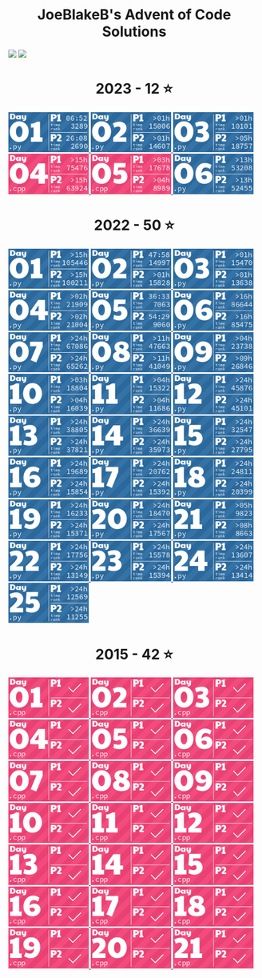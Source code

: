 <h1 align="center">
  JoeBlakeB's Advent of Code Solutions
</h1>

![](https://img.shields.io/badge/Total_Stars-104_⭐-blue)
![](https://img.shields.io/badge/Total_Lines_of_Code-2836-blue)

<!-- AOC TILES BEGIN -->
<h1 align="center">
  2023 - 12 ⭐
</h1>
<a href="2023/01-Trebuchet.py">
  <img src=".github/AoCTiles/images/2023/01.png" width="161px" style="style='min-width: calc(20 % - 4px);'">
</a>
<a href="2023/02-Cube-Conundrum.py">
  <img src=".github/AoCTiles/images/2023/02.png" width="161px" style="style='min-width: calc(20 % - 4px);'">
</a>
<a href="2023/03-Gear-Ratios.py">
  <img src=".github/AoCTiles/images/2023/03.png" width="161px" style="style='min-width: calc(20 % - 4px);'">
</a>
<a href="2023/04-Scratchcards.cpp">
  <img src=".github/AoCTiles/images/2023/04.png" width="161px" style="style='min-width: calc(20 % - 4px);'">
</a>
<a href="2023/05-If-You-Give-A-Seed-A-Fertilizer.cpp">
  <img src=".github/AoCTiles/images/2023/05.png" width="161px" style="style='min-width: calc(20 % - 4px);'">
</a>
<a href="2023/06-Wait-For-It.py">
  <img src=".github/AoCTiles/images/2023/06.png" width="161px" style="style='min-width: calc(20 % - 4px);'">
</a>
<h1 align="center">
  2022 - 50 ⭐
</h1>
<a href="2022/01-Calorie-Counting.py">
  <img src=".github/AoCTiles/images/2022/01.png" width="161px" style="style='min-width: calc(20 % - 4px);'">
</a>
<a href="2022/02-Rock-Paper-Scissors.py">
  <img src=".github/AoCTiles/images/2022/02.png" width="161px" style="style='min-width: calc(20 % - 4px);'">
</a>
<a href="2022/03-Rucksack-Reorganization.py">
  <img src=".github/AoCTiles/images/2022/03.png" width="161px" style="style='min-width: calc(20 % - 4px);'">
</a>
<a href="2022/04-Camp-Cleanup.py">
  <img src=".github/AoCTiles/images/2022/04.png" width="161px" style="style='min-width: calc(20 % - 4px);'">
</a>
<a href="2022/05-Supply-Stacks.py">
  <img src=".github/AoCTiles/images/2022/05.png" width="161px" style="style='min-width: calc(20 % - 4px);'">
</a>
<a href="2022/06-Tuning-Trouble.py">
  <img src=".github/AoCTiles/images/2022/06.png" width="161px" style="style='min-width: calc(20 % - 4px);'">
</a>
<a href="2022/07-No-Space-Left-On-Device.py">
  <img src=".github/AoCTiles/images/2022/07.png" width="161px" style="style='min-width: calc(20 % - 4px);'">
</a>
<a href="2022/08-Treetop-Tree-House.py">
  <img src=".github/AoCTiles/images/2022/08.png" width="161px" style="style='min-width: calc(20 % - 4px);'">
</a>
<a href="2022/09-Rope-Bridge.py">
  <img src=".github/AoCTiles/images/2022/09.png" width="161px" style="style='min-width: calc(20 % - 4px);'">
</a>
<a href="2022/10-Cathode-Ray-Tube.py">
  <img src=".github/AoCTiles/images/2022/10.png" width="161px" style="style='min-width: calc(20 % - 4px);'">
</a>
<a href="2022/11-Monkey-in-the-Middle.py">
  <img src=".github/AoCTiles/images/2022/11.png" width="161px" style="style='min-width: calc(20 % - 4px);'">
</a>
<a href="2022/12-Hill-Climbing-Algorithm.py">
  <img src=".github/AoCTiles/images/2022/12.png" width="161px" style="style='min-width: calc(20 % - 4px);'">
</a>
<a href="2022/13-Distress-Signal.py">
  <img src=".github/AoCTiles/images/2022/13.png" width="161px" style="style='min-width: calc(20 % - 4px);'">
</a>
<a href="2022/14-Regolith-Reservoir.py">
  <img src=".github/AoCTiles/images/2022/14.png" width="161px" style="style='min-width: calc(20 % - 4px);'">
</a>
<a href="2022/15-Beacon-Exclusion-Zone.py">
  <img src=".github/AoCTiles/images/2022/15.png" width="161px" style="style='min-width: calc(20 % - 4px);'">
</a>
<a href="2022/16-Proboscidea-Volcanium.py">
  <img src=".github/AoCTiles/images/2022/16.png" width="161px" style="style='min-width: calc(20 % - 4px);'">
</a>
<a href="2022/17-Pyroclastic-Flow.py">
  <img src=".github/AoCTiles/images/2022/17.png" width="161px" style="style='min-width: calc(20 % - 4px);'">
</a>
<a href="2022/18-Boiling-Boulders.py">
  <img src=".github/AoCTiles/images/2022/18.png" width="161px" style="style='min-width: calc(20 % - 4px);'">
</a>
<a href="2022/19-Not-Enough-Minerals.py">
  <img src=".github/AoCTiles/images/2022/19.png" width="161px" style="style='min-width: calc(20 % - 4px);'">
</a>
<a href="2022/20-Grove-Positioning-System.py">
  <img src=".github/AoCTiles/images/2022/20.png" width="161px" style="style='min-width: calc(20 % - 4px);'">
</a>
<a href="2022/21-Monkey-Maths.py">
  <img src=".github/AoCTiles/images/2022/21.png" width="161px" style="style='min-width: calc(20 % - 4px);'">
</a>
<a href="2022/22-Monkey-Map.py">
  <img src=".github/AoCTiles/images/2022/22.png" width="161px" style="style='min-width: calc(20 % - 4px);'">
</a>
<a href="2022/23-Unstable-Diffusion.py">
  <img src=".github/AoCTiles/images/2022/23.png" width="161px" style="style='min-width: calc(20 % - 4px);'">
</a>
<a href="2022/24-Blizzard-Basin.py">
  <img src=".github/AoCTiles/images/2022/24.png" width="161px" style="style='min-width: calc(20 % - 4px);'">
</a>
<a href="2022/25-Full-of-Hot-Air.py">
  <img src=".github/AoCTiles/images/2022/25.png" width="161px" style="style='min-width: calc(20 % - 4px);'">
</a>
<h1 align="center">
  2015 - 42 ⭐
</h1>
<a href="2015/01-Not-Quite-Lisp.cpp">
  <img src=".github/AoCTiles/images/2015/01.png" width="161px" style="style='min-width: calc(20 % - 4px);'">
</a>
<a href="2015/02-I-Was-Told-There-Would-Be-No-Maths.cpp">
  <img src=".github/AoCTiles/images/2015/02.png" width="161px" style="style='min-width: calc(20 % - 4px);'">
</a>
<a href="2015/03-Perfectly-Spherical-Houses-in-a-Vacuum.cpp">
  <img src=".github/AoCTiles/images/2015/03.png" width="161px" style="style='min-width: calc(20 % - 4px);'">
</a>
<a href="2015/04-The-Ideal-Stocking-Stuffer.cpp">
  <img src=".github/AoCTiles/images/2015/04.png" width="161px" style="style='min-width: calc(20 % - 4px);'">
</a>
<a href="2015/05-Doesnt-He-Have-Intern-Elves-For-This.cpp">
  <img src=".github/AoCTiles/images/2015/05.png" width="161px" style="style='min-width: calc(20 % - 4px);'">
</a>
<a href="2015/06-Probably-a-Fire-Hazard.cpp">
  <img src=".github/AoCTiles/images/2015/06.png" width="161px" style="style='min-width: calc(20 % - 4px);'">
</a>
<a href="2015/07-Some-Assembly-Required.cpp">
  <img src=".github/AoCTiles/images/2015/07.png" width="161px" style="style='min-width: calc(20 % - 4px);'">
</a>
<a href="2015/08-Matchsticks.cpp">
  <img src=".github/AoCTiles/images/2015/08.png" width="161px" style="style='min-width: calc(20 % - 4px);'">
</a>
<a href="2015/09-All-in-a-Single-Night.cpp">
  <img src=".github/AoCTiles/images/2015/09.png" width="161px" style="style='min-width: calc(20 % - 4px);'">
</a>
<a href="2015/10-Elves-Look-Elves-Say.cpp">
  <img src=".github/AoCTiles/images/2015/10.png" width="161px" style="style='min-width: calc(20 % - 4px);'">
</a>
<a href="2015/11-Corporate-Policy.cpp">
  <img src=".github/AoCTiles/images/2015/11.png" width="161px" style="style='min-width: calc(20 % - 4px);'">
</a>
<a href="2015/12-JSAbacusFramework.cpp">
  <img src=".github/AoCTiles/images/2015/12.png" width="161px" style="style='min-width: calc(20 % - 4px);'">
</a>
<a href="2015/13-Knights-of-the-Dinner-Table.cpp">
  <img src=".github/AoCTiles/images/2015/13.png" width="161px" style="style='min-width: calc(20 % - 4px);'">
</a>
<a href="2015/14-Reindeer-Olympics.cpp">
  <img src=".github/AoCTiles/images/2015/14.png" width="161px" style="style='min-width: calc(20 % - 4px);'">
</a>
<a href="2015/15-Science-for-Hungry-People.cpp">
  <img src=".github/AoCTiles/images/2015/15.png" width="161px" style="style='min-width: calc(20 % - 4px);'">
</a>
<a href="2015/16-aunt-sue.cpp">
  <img src=".github/AoCTiles/images/2015/16.png" width="161px" style="style='min-width: calc(20 % - 4px);'">
</a>
<a href="2015/17-No-Such-Thing-as-Too-Much.cpp">
  <img src=".github/AoCTiles/images/2015/17.png" width="161px" style="style='min-width: calc(20 % - 4px);'">
</a>
<a href="2015/18-Like-a-GIF-For-Your-Yard.cpp">
  <img src=".github/AoCTiles/images/2015/18.png" width="161px" style="style='min-width: calc(20 % - 4px);'">
</a>
<a href="2015/19-Medicine-for-Rudolph.cpp">
  <img src=".github/AoCTiles/images/2015/19.png" width="161px" style="style='min-width: calc(20 % - 4px);'">
</a>
<a href="2015/20-Infinite-Elves-and-Infinite-Houses.cpp">
  <img src=".github/AoCTiles/images/2015/20.png" width="161px" style="style='min-width: calc(20 % - 4px);'">
</a>
<a href="2015/21-RPG-Simulator-20XX.cpp">
  <img src=".github/AoCTiles/images/2015/21.png" width="161px" style="style='min-width: calc(20 % - 4px);'">
</a>
<!-- AOC TILES END -->
